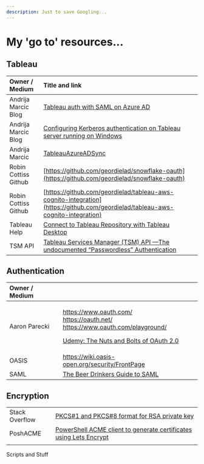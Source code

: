 ```yaml
---
description: Just to save Googling...
---
```


# My 'go to' resources...

## Tableau 

| Owner / Medium | Title and link |
| :--- | :--- |
| Andrija Marcic Blog | [Tableau auth with SAML on Azure AD](https://medium.com/@tableauman/tableau-auth-with-saml-on-azure-ad-167e1d5daf4c) |
| Andrija Marcic Blog | [Configuring Kerberos authentication on Tableau server running on Windows](https://medium.com/@tableauman/configuring-kerberos-authentication-on-tableau-server-1917d127b6e3) |
| Andrija Marcic | [TableauAzureADSync](https://github.com/AndrijaMa/Tableau/tree/master/AdSync) |
| Robin Cottiss Github | [https://github.com/geordielad/snowflake-oauth](https://github.com/geordielad/snowflake-oauth) |
| Robin Cottiss Github | [https://github.com/geordielad/tableau-aws-cognito-integration](https://github.com/geordielad/tableau-aws-cognito-integration) |
| Tableau Help | [Connect to Tableau Repository with Tableau Desktop](https://help.tableau.com/current/server/en-us/perf_collect_server_repo.htm) |
| TSM API | [Tableau Services Manager \(TSM\) API —The undocumented “Passwordless” Authentication](https://medium.com/starschema-blog/tableau-services-manager-tsm-api-the-undocumented-passwordless-authentication-9b76ed00119d) |



## Authentication

<table>
  <thead>
    <tr>
      <th style="text-align:left">Owner / Medium</th>
      <th style="text-align:left"></th>
    </tr>
  </thead>
  <tbody>
    <tr>
      <td style="text-align:left">Aaron Parecki</td>
      <td style="text-align:left">
        <p><a href="https://www.oauth.com/">https://www.oauth.com/</a>
          <br /><a href="https://oauth.net/">https://oauth.net/</a> 
          <br /><a href="https://www.oauth.com/playground/">https://www.oauth.com/playground/</a>
        </p>
        <p><a href="https://www.udemy.com/course/oauth-2-simplified/?referralCode=B04F59AED67B8DA74FA7">Udemy: The Nuts and Bolts of OAuth 2.0</a>
        </p>
      </td>
    </tr>
    <tr>
      <td style="text-align:left">OASIS</td>
      <td style="text-align:left"><a href="https://wiki.oasis-open.org/security/FrontPage">https://wiki.oasis-open.org/security/FrontPage</a>
      </td>
    </tr>
    <tr>
      <td style="text-align:left">SAML</td>
      <td style="text-align:left"><a href="https://duo.com/blog/the-beer-drinkers-guide-to-saml">The Beer Drinkers Guide to SAML</a>
      </td>
    </tr>
  </tbody>
</table>

## Encryption

|  |  |
| :--- | :--- |
| Stack Overflow | [PKCS\#1 and PKCS\#8 format for RSA private key](https://stackoverflow.com/questions/48958304/pkcs1-and-pkcs8-format-for-rsa-private-key) |
| PoshACME | [PowerShell ACME client to generate certificates using Lets Encrypt](https://github.com/rmbolger/Posh-ACME) |
|  |  |

Scripts and Stuff


